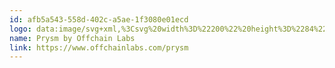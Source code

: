 ```yaml
---
id: afb5a543-558d-402c-a5ae-1f3080e01ecd
logo: data:image/svg+xml,%3Csvg%20width%3D%22200%22%20height%3D%2284%22%20viewBox%3D%220%200%20200%2084%22%20fill%3D%22none%22%20xmlns%3D%22http%3A%2F%2Fwww.w3.org%2F2000%2Fsvg%22%3E%0A%3Cpath%20d%3D%22M46.6699%2047.7007H67.3677L57.0181%2059.9237L46.6699%2072.1468L36.3218%2059.9237L25.9736%2047.7007H46.6699Z%22%20fill%3D%22%23262626%22%2F%3E%0A%3Cpath%20d%3D%22M25.9734%2047.7007L46.6697%2072.1468L32.9273%2063.5629L20.7603%2056.5663L25.9734%2047.7007Z%22%20fill%3D%22black%22%2F%3E%0A%3Cpath%20d%3D%22M67.3674%2047.7007L46.6697%2072.1468L60.8621%2063.5629L73.029%2056.5663L67.3674%2047.7007Z%22%20fill%3D%22%23404040%22%2F%3E%0A%3Cpath%20d%3D%22M57.018%2029.776L46.6698%2011.853L36.3217%2029.776L32.8772%2035.743L36.2877%2041.6495L39.7809%2047.7005H46.6698H67.3676L57.018%2029.776Z%22%20fill%3D%22black%22%2F%3E%0A%3Cpath%20d%3D%22M98.6893%2033.8432C98.6893%2037.3599%2096.0518%2039.5476%2091.8358%2039.5476H88.6569V43.8993H85.0044V28.1182H91.8358C96.0518%2028.1182%2098.6893%2030.3058%2098.6893%2033.8447V33.8432ZM94.9926%2033.8432C94.9926%2032.107%2093.8656%2031.0935%2091.6337%2031.0935H88.6583V36.5722H91.6337C93.8656%2036.5722%2094.9926%2035.5573%2094.9926%2033.8447V33.8432Z%22%20fill%3D%22black%22%2F%3E%0A%3Cpath%20d%3D%22M112.351%2043.8983L109.308%2039.5024H105.949V43.8983H102.296V28.1172H109.128C113.344%2028.1172%20115.981%2030.3048%20115.981%2033.8437C115.981%2036.2113%20114.786%2037.9476%20112.735%2038.8253L116.275%2043.8983H112.352H112.351ZM108.924%2031.0926H105.949V36.5934H108.924C111.156%2036.5934%20112.283%2035.5563%20112.283%2033.8437C112.283%2032.1311%20111.156%2031.094%20108.924%2031.094V31.0926Z%22%20fill%3D%22black%22%2F%3E%0A%3Cpath%20d%3D%22M127.231%2038.3075V43.8983H123.578V38.2618L117.468%2028.1172H121.346L125.562%2035.1286L129.778%2028.1172H133.363L127.231%2038.3075Z%22%20fill%3D%22black%22%2F%3E%0A%3Cpath%20d%3D%22M134.332%2042.3415L135.573%2039.5918C136.903%2040.561%20138.886%2041.2366%20140.78%2041.2366C142.944%2041.2366%20143.823%2040.5152%20143.823%2039.5461C143.823%2036.5928%20134.648%2038.6211%20134.648%2032.7604C134.648%2030.0771%20136.812%2027.8452%20141.299%2027.8452C143.283%2027.8452%20145.312%2028.3187%20146.778%2029.2422L145.651%2032.0154C144.186%2031.182%20142.675%2030.7749%20141.277%2030.7749C139.113%2030.7749%20138.278%2031.5862%20138.278%2032.579C138.278%2035.4879%20147.453%2033.4803%20147.453%2039.2746C147.453%2041.9122%20145.266%2044.1677%20140.758%2044.1677C138.256%2044.1677%20135.73%2043.4242%20134.332%2042.3415Z%22%20fill%3D%22black%22%2F%3E%0A%3Cpath%20d%3D%22M165.331%2043.8983L165.309%2034.4293L160.665%2042.2299H159.02L154.398%2034.6329V43.8983H150.972V28.1172H153.993L159.899%2037.924L165.716%2028.1172H168.715L168.76%2043.8983H165.334H165.331Z%22%20fill%3D%22black%22%2F%3E%0A%3Cpath%20d%3D%22M84.9143%2061.3796V53.9448H88.1213C88.9503%2053.9448%2089.592%2054.1115%2090.0493%2054.4434C90.5066%2054.7768%2090.7338%2055.2474%2090.7338%2055.8566C90.7338%2056.2608%2090.6393%2056.6001%2090.452%2056.8759C90.2647%2057.1518%2090.0095%2057.3613%2089.6879%2057.5029C89.3663%2057.6445%2089.0137%2057.7153%2088.6317%2057.7153L88.8116%2057.4601C89.2866%2057.4601%2089.6953%2057.5324%2090.039%2057.6784C90.3827%2057.823%2090.6497%2058.0398%2090.8414%2058.326C91.0332%2058.6122%2091.1276%2058.9692%2091.1276%2059.394C91.1276%2060.0239%2090.896%2060.5122%2090.4313%2060.8603C89.9682%2061.207%2089.2689%2061.381%2088.3337%2061.381H84.9143V61.3796ZM85.7006%2060.7305H88.3234C88.9754%2060.7305%2089.474%2060.6184%2089.8206%2060.3956C90.1673%2060.1729%2090.3414%2059.8174%2090.3414%2059.3276C90.3414%2058.8379%2090.1673%2058.4942%2089.8206%2058.2714C89.474%2058.0487%2088.9739%2057.9366%2088.3234%2057.9366H85.615V57.289H88.0682C88.6626%2057.289%2089.1244%2057.1754%2089.4548%2056.9497C89.7838%2056.7225%2089.949%2056.3862%2089.949%2055.9407C89.949%2055.4952%2089.7838%2055.15%2089.4548%2054.9258C89.1258%2054.703%2088.6641%2054.5909%2088.0682%2054.5909H85.6991V60.7305H85.7006Z%22%20fill%3D%22black%22%2F%3E%0A%3Cpath%20d%3D%22M93.2209%2063.4922C92.9584%2063.4922%2092.7091%2063.4494%2092.4716%2063.3653C92.2341%2063.2797%2092.0305%2063.1529%2091.8608%2062.9832L92.2119%2062.4197C92.3535%2062.554%2092.507%2062.6587%2092.6736%2062.7325C92.8403%2062.8062%2093.0262%2062.8446%2093.2312%2062.8446C93.4791%2062.8446%2093.693%2062.7753%2093.8744%2062.6381C94.0544%2062.4994%2094.227%2062.2575%2094.3892%2061.9108L94.7507%2061.0936L94.8362%2060.977L97.1301%2055.8052H97.8735L95.0796%2062.051C94.9232%2062.4124%2094.7521%2062.6985%2094.5648%2062.911C94.3774%2063.1234%2094.1739%2063.2739%2093.9541%2063.3624C93.7343%2063.4509%2093.4909%2063.4951%2093.2209%2063.4951V63.4922ZM94.7079%2061.5391L92.1382%2055.8037H92.9244L95.1976%2060.9225L94.7093%2061.5391H94.7079Z%22%20fill%3D%22black%22%2F%3E%0A%3Cpath%20d%3D%22M105.956%2061.443C105.397%2061.443%20104.877%2061.3486%20104.399%2061.1612C103.922%2060.9739%20103.507%2060.7083%20103.157%2060.3646C102.806%2060.0209%20102.535%2059.6212%20102.34%2059.1639C102.145%2058.7066%20102.048%2058.2065%20102.048%2057.6607C102.048%2057.1149%20102.145%2056.6148%20102.34%2056.1575C102.535%2055.7002%20102.808%2055.3005%20103.157%2054.9567C103.508%2054.613%20103.92%2054.3475%20104.395%2054.1602C104.869%2053.9728%20105.389%2053.8784%20105.956%2053.8784C106.522%2053.8784%20107.031%2053.9728%20107.506%2054.1602C107.98%2054.3475%20108.393%2054.6116%20108.744%2054.9508C109.095%2055.2901%20109.366%2055.6914%20109.561%2056.1516C109.756%2056.6119%20109.853%2057.1149%20109.853%2057.6592C109.853%2058.2035%20109.756%2058.7066%20109.561%2059.1668C109.366%2059.6271%20109.093%2060.0268%20108.744%2060.3676C108.394%2060.7083%20107.981%2060.9709%20107.506%2061.1583C107.031%2061.3456%20106.515%2061.44%20105.956%2061.44V61.443ZM105.956%2060.7423C106.401%2060.7423%20106.814%2060.667%20107.193%2060.5136C107.573%2060.3617%20107.901%2060.1448%20108.182%2059.866C108.462%2059.5872%20108.679%2059.2612%20108.835%2058.8895C108.992%2058.5178%20109.068%2058.1091%20109.068%2057.6622C109.068%2057.2152%20108.99%2056.8066%20108.835%2056.4348C108.679%2056.0631%20108.462%2055.7371%20108.182%2055.4583C107.901%2055.178%20107.573%2054.9627%20107.193%2054.8107C106.814%2054.6588%20106.403%2054.5821%20105.956%2054.5821C105.509%2054.5821%20105.096%2054.6588%20104.714%2054.8107C104.332%2054.9627%20104%2055.1795%20103.721%2055.4583C103.442%2055.7371%20103.222%2056.0631%20103.063%2056.4348C102.904%2056.8066%20102.824%2057.2152%20102.824%2057.6622C102.824%2058.1091%20102.904%2058.5089%20103.063%2058.8836C103.222%2059.2583%20103.442%2059.5858%20103.721%2059.866C104.001%2060.1463%20104.332%2060.3617%20104.714%2060.5136C105.096%2060.6656%20105.51%2060.7423%20105.956%2060.7423Z%22%20fill%3D%22black%22%2F%3E%0A%3Cpath%20d%3D%22M111%2056.4286V55.8016H114.451V56.4286H111ZM111.998%2061.3791V55.1024C111.998%2054.6067%20112.143%2054.207%20112.433%2053.9016C112.724%2053.5978%20113.141%2053.4443%20113.687%2053.4443C113.9%2053.4443%20114.105%2053.4724%20114.304%2053.5299C114.502%2053.5859%20114.668%2053.6745%20114.802%2053.7954L114.547%2054.3589C114.441%2054.2675%20114.317%2054.1981%20114.176%2054.1524C114.034%2054.1067%20113.882%2054.0831%20113.718%2054.0831C113.4%2054.0831%20113.155%2054.1716%20112.985%2054.3486C112.815%2054.5256%20112.73%2054.7882%20112.73%2055.1349V55.9845L112.751%2056.3356V61.3806H111.997L111.998%2061.3791Z%22%20fill%3D%22black%22%2F%3E%0A%3Cpath%20d%3D%22M115.035%2056.4286V55.8016H118.487V56.4286H115.035ZM116.034%2061.3791V55.1024C116.034%2054.6067%20116.178%2054.207%20116.469%2053.9016C116.76%2053.5978%20117.177%2053.4443%20117.723%2053.4443C117.935%2053.4443%20118.14%2053.4724%20118.339%2053.5299C118.537%2053.5859%20118.704%2053.6745%20118.838%2053.7954L118.583%2054.3589C118.477%2054.2675%20118.353%2054.1981%20118.211%2054.1524C118.07%2054.1067%20117.918%2054.0831%20117.754%2054.0831C117.435%2054.0831%20117.19%2054.1716%20117.021%2054.3486C116.851%2054.5256%20116.766%2054.7882%20116.766%2055.1349V55.9845L116.786%2056.3356V61.3806H116.032L116.034%2061.3791Z%22%20fill%3D%22black%22%2F%3E%0A%3Cpath%20d%3D%22M122.141%2061.4327C121.589%2061.4327%20121.095%2061.3103%20120.66%2061.0669C120.225%2060.8235%20119.883%2060.4857%20119.635%2060.0579C119.387%2059.6301%20119.263%2059.1389%20119.263%2058.5872C119.263%2058.0355%20119.387%2057.5354%20119.635%2057.1106C119.883%2056.6857%20120.225%2056.3523%20120.66%2056.1119C121.095%2055.8714%20121.589%2055.7505%20122.141%2055.7505C122.615%2055.7505%20123.044%2055.8419%20123.426%2056.0263C123.808%2056.2107%20124.109%2056.4866%20124.329%2056.8554L123.765%2057.2374C123.574%2056.9542%20123.338%2056.7447%20123.054%2056.6105C122.771%2056.4763%20122.463%2056.4084%20122.131%2056.4084C121.734%2056.4084%20121.377%2056.4984%20121.058%2056.6798C120.74%2056.8598%20120.488%2057.1135%20120.305%2057.4395C120.12%2057.7655%20120.029%2058.1476%20120.029%2058.5872C120.029%2059.0268%20120.12%2059.4089%20120.305%2059.7349C120.489%2060.0609%20120.74%2060.3131%20121.058%2060.4946C121.377%2060.6745%20121.734%2060.766%20122.131%2060.766C122.464%2060.766%20122.771%2060.6981%20123.054%2060.5639C123.338%2060.4297%20123.575%2060.2246%20123.765%2059.9473L124.329%2060.3293C124.109%2060.6908%20123.808%2060.9651%20123.426%2061.1525C123.044%2061.3398%20122.615%2061.4342%20122.141%2061.4342V61.4327Z%22%20fill%3D%22black%22%2F%3E%0A%3Cpath%20d%3D%22M128.981%2055.7506C129.434%2055.7506%20129.832%2055.8376%20130.176%2056.0102C130.52%2056.1843%20130.788%2056.4469%20130.983%2056.8009C131.178%2057.1549%20131.275%2057.6004%20131.275%2058.1389V61.3783H130.521V58.2126C130.521%2057.6255%20130.374%2057.18%20130.08%2056.8791C129.787%2056.5782%20129.374%2056.4277%20128.843%2056.4277C128.446%2056.4277%20128.101%2056.5074%20127.807%2056.6667C127.514%2056.826%20127.286%2057.0561%20127.127%2057.357C126.968%2057.658%20126.888%2058.0209%20126.888%2058.4457V61.3768H126.134V53.4966H126.888V57.3305L126.739%2057.0443C126.916%2056.6401%20127.199%2056.3244%20127.589%2056.0943C127.978%2055.8642%20128.441%2055.7491%20128.98%2055.7491L128.981%2055.7506Z%22%20fill%3D%22black%22%2F%3E%0A%3Cpath%20d%3D%22M135.301%2061.4328C134.883%2061.4328%20134.521%2061.3634%20134.212%2061.2262C133.904%2061.0876%20133.669%2060.8973%20133.506%2060.6524C133.343%2060.4075%20133.261%2060.1273%20133.261%2059.8086C133.261%2059.518%20133.33%2059.2554%20133.467%2059.0179C133.606%2058.7804%20133.832%2058.5902%20134.147%2058.4441C134.463%2058.2996%20134.885%2058.2258%20135.416%2058.2258H137.338V58.7893H135.437C134.898%2058.7893%20134.525%2058.8852%20134.315%2059.0755C134.106%2059.2672%20134.003%2059.5033%20134.003%2059.7865C134.003%2060.1051%20134.127%2060.3603%20134.374%2060.5506C134.622%2060.7424%20134.969%2060.8368%20135.416%2060.8368C135.863%2060.8368%20136.207%2060.7394%20136.515%2060.5447C136.823%2060.35%20137.047%2060.0683%20137.189%2059.7009L137.359%2060.2217C137.217%2060.5905%20136.971%2060.884%20136.621%2061.1038C136.27%2061.3236%20135.83%2061.4328%20135.299%2061.4328H135.301ZM137.223%2061.3797V60.1479L137.191%2059.9458V57.885C137.191%2057.4115%20137.058%2057.0457%20136.792%2056.7905C136.527%2056.5353%20136.131%2056.4084%20135.608%2056.4084C135.246%2056.4084%20134.903%2056.4689%20134.578%2056.5884C134.254%2056.7079%20133.976%2056.8687%20133.749%2057.0663L133.41%2056.5028C133.693%2056.2624%20134.032%2056.0765%20134.429%2055.9452C134.826%2055.8139%20135.243%2055.749%20135.683%2055.749C136.406%2055.749%20136.963%2055.9275%20137.356%2056.286C137.748%2056.643%20137.946%2057.1873%20137.946%2057.916V61.3782H137.223V61.3797Z%22%20fill%3D%22black%22%2F%3E%0A%3Cpath%20d%3D%22M140.791%2054.5705C140.635%2054.5705%20140.505%2054.5174%20140.399%2054.4112C140.293%2054.305%20140.24%2054.1781%20140.24%2054.0291C140.24%2053.8801%20140.293%2053.7547%20140.399%2053.6515C140.505%2053.5482%20140.636%2053.498%20140.791%2053.498C140.946%2053.498%20141.077%2053.5482%20141.184%2053.647C141.29%2053.7459%20141.343%2053.8698%20141.343%2054.0188C141.343%2054.1678%20141.291%2054.305%20141.189%2054.4112C141.086%2054.5174%20140.953%2054.5705%20140.791%2054.5705ZM140.409%2061.3798V55.8037H141.163V61.3798H140.409Z%22%20fill%3D%22black%22%2F%3E%0A%3Cpath%20d%3D%22M146.526%2055.7505C146.979%2055.7505%20147.378%2055.8375%20147.721%2056.0101C148.065%2056.1842%20148.334%2056.4468%20148.528%2056.8008C148.723%2057.1548%20148.82%2057.6003%20148.82%2058.1388V61.3782H148.067V58.2125C148.067%2057.6254%20147.919%2057.1799%20147.625%2056.879C147.332%2056.5781%20146.919%2056.4276%20146.388%2056.4276C145.991%2056.4276%20145.646%2056.5072%20145.352%2056.6666C145.059%2056.8259%20144.832%2057.056%20144.672%2057.3569C144.513%2057.6579%20144.433%2058.0207%20144.433%2058.4456V61.3767H143.679V55.8007H144.402V57.3304L144.286%2057.0442C144.463%2056.64%20144.746%2056.3243%20145.135%2056.0942C145.525%2055.8641%20145.988%2055.749%20146.526%2055.749V55.7505Z%22%20fill%3D%22black%22%2F%3E%0A%3Cpath%20d%3D%22M154.631%2061.3796V53.9448H155.417V60.6995H159.58V61.3796H154.631Z%22%20fill%3D%22black%22%2F%3E%0A%3Cpath%20d%3D%22M162.713%2061.4328C162.296%2061.4328%20161.933%2061.3634%20161.625%2061.2262C161.317%2061.0876%20161.082%2060.8973%20160.918%2060.6524C160.756%2060.4075%20160.673%2060.1273%20160.673%2059.8086C160.673%2059.518%20160.743%2059.2554%20160.88%2059.0179C161.019%2058.7804%20161.244%2058.5902%20161.56%2058.4441C161.876%2058.2996%20162.297%2058.2258%20162.829%2058.2258H164.751V58.7893H162.849C162.311%2058.7893%20161.938%2058.8852%20161.728%2059.0755C161.519%2059.2672%20161.415%2059.5033%20161.415%2059.7865C161.415%2060.1051%20161.539%2060.3603%20161.787%2060.5506C162.035%2060.7424%20162.382%2060.8368%20162.829%2060.8368C163.275%2060.8368%20163.619%2060.7394%20163.928%2060.5447C164.236%2060.35%20164.46%2060.0683%20164.602%2059.7009L164.771%2060.2217C164.63%2060.5905%20164.383%2060.884%20164.034%2061.1038C163.683%2061.3236%20163.243%2061.4328%20162.712%2061.4328H162.713ZM164.636%2061.3797V60.1479L164.603%2059.9458V57.885C164.603%2057.4115%20164.47%2057.0457%20164.205%2056.7905C163.939%2056.5353%20163.544%2056.4084%20163.02%2056.4084C162.659%2056.4084%20162.315%2056.4689%20161.991%2056.5884C161.666%2056.7079%20161.389%2056.8687%20161.162%2057.0663L160.822%2056.5028C161.106%2056.2624%20161.445%2056.0765%20161.842%2055.9452C162.238%2055.8139%20162.656%2055.749%20163.096%2055.749C163.818%2055.749%20164.376%2055.9275%20164.768%2056.286C165.161%2056.643%20165.358%2057.1873%20165.358%2057.916V61.3782H164.636V61.3797Z%22%20fill%3D%22black%22%2F%3E%0A%3Cpath%20d%3D%22M167.822%2061.3793V53.499H168.576V57.4495L168.469%2058.575L168.543%2059.7005V61.3793H167.82H167.822ZM170.7%2061.4324C170.212%2061.4324%20169.772%2061.3202%20169.382%2061.0975C168.993%2060.8748%20168.685%2060.5502%20168.459%2060.1254C168.232%2059.7005%20168.12%2059.1872%20168.12%2058.5853C168.12%2057.9835%20168.235%2057.4613%20168.465%2057.0394C168.695%2056.6175%20169.005%2056.2974%20169.394%2056.0776C169.784%2055.8578%20170.219%2055.7486%20170.701%2055.7486C171.232%2055.7486%20171.709%2055.8666%20172.129%2056.1041C172.551%2056.3416%20172.882%2056.6721%20173.122%2057.0969C173.362%2057.5217%20173.483%2058.0174%20173.483%2058.5838C173.483%2059.1503%20173.362%2059.6371%20173.122%2060.0649C172.882%2060.4927%20172.55%2060.8275%20172.129%2061.068C171.707%2061.3084%20171.232%2061.4294%20170.701%2061.4294L170.7%2061.4324ZM170.647%2060.7626C171.043%2060.7626%20171.398%2060.6727%20171.709%2060.4912C172.02%2060.3112%20172.268%2060.056%20172.452%2059.7271C172.637%2059.3981%20172.728%2059.0175%20172.728%2058.5853C172.728%2058.1531%20172.637%2057.7637%20172.452%2057.4377C172.268%2057.1117%20172.02%2056.8594%20171.709%2056.678C171.398%2056.498%20171.043%2056.4065%20170.647%2056.4065C170.25%2056.4065%20169.894%2056.4965%20169.579%2056.678C169.263%2056.8579%20169.015%2057.1117%20168.835%2057.4377C168.655%2057.7637%20168.564%2058.1457%20168.564%2058.5853C168.564%2059.0249%20168.654%2059.3981%20168.835%2059.7271C169.015%2060.056%20169.263%2060.3112%20169.579%2060.4912C169.894%2060.6712%20170.25%2060.7626%20170.647%2060.7626Z%22%20fill%3D%22black%22%2F%3E%0A%3Cpath%20d%3D%22M176.935%2061.4332C176.475%2061.4332%20176.04%2061.3683%20175.628%2061.237C175.218%2061.1057%20174.895%2060.942%20174.662%2060.7428L175.001%2060.1484C175.229%2060.318%20175.518%2060.4655%20175.872%2060.5894C176.226%2060.7133%20176.597%2060.7753%20176.987%2060.7753C177.518%2060.7753%20177.9%2060.6927%20178.135%2060.526C178.368%2060.3593%20178.486%2060.138%20178.486%2059.8622C178.486%2059.6571%20178.421%2059.4964%20178.289%2059.3783C178.158%2059.2618%20177.987%2059.1733%20177.775%2059.1128C177.562%2059.0523%20177.325%2059.0007%20177.064%2058.9594C176.801%2058.9166%20176.541%2058.8679%20176.283%2058.8104C176.025%2058.7544%20175.789%2058.6703%20175.577%2058.5611C175.364%2058.4519%20175.193%2058.3015%20175.062%2058.1097C174.931%2057.9179%20174.866%2057.6642%20174.866%2057.3456C174.866%2057.027%20174.951%2056.7688%20175.121%2056.5284C175.291%2056.2879%20175.54%2056.0976%20175.87%2055.9604C176.199%2055.8218%20176.602%2055.7539%20177.075%2055.7539C177.437%2055.7539%20177.798%2055.8011%20178.158%2055.897C178.52%2055.9929%20178.816%2056.1183%20179.051%2056.2746L178.722%2056.8794C178.474%2056.7098%20178.208%2056.5874%20177.925%2056.5136C177.642%2056.4398%20177.359%2056.4015%20177.075%2056.4015C176.572%2056.4015%20176.202%2056.4885%20175.966%2056.6611C175.729%2056.8352%20175.611%2057.0565%20175.611%2057.3249C175.611%2057.5374%20175.676%2057.704%20175.807%2057.8235C175.938%2057.9445%20176.111%2058.0374%20176.328%2058.1053C176.543%2058.1731%20176.78%2058.2277%20177.039%2058.2705C177.297%2058.3133%20177.555%2058.3649%20177.814%2058.4239C178.073%2058.4844%20178.31%2058.5655%20178.526%2058.6688C178.741%2058.7721%20178.915%2058.9166%20179.046%2059.104C179.178%2059.2913%20179.242%2059.5377%20179.242%2059.8415C179.242%2060.1675%20179.152%2060.4493%20178.971%2060.6853C178.791%2060.9228%20178.528%2061.1072%20178.185%2061.237C177.841%2061.3683%20177.425%2061.4332%20176.937%2061.4332H176.935Z%22%20fill%3D%22black%22%2F%3E%0A%3C%2Fsvg%3E%0A
name: Prysm by Offchain Labs
link: https://www.offchainlabs.com/prysm
---
```

